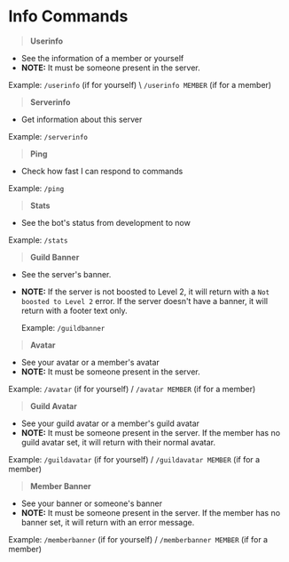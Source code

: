 # Info Commands

>**Userinfo**

* See the information of a member or yourself
* **NOTE:** It must be someone present in the server.

 Example: `/userinfo` (if for yourself) \ `/userinfo MEMBER` (if for a member)

>**Serverinfo**

* Get information about this server

 Example: `/serverinfo`

>**Ping**

* Check how fast I can respond to commands

 Example: `/ping`

>**Stats**

* See the bot's status from development to now

 Example: `/stats`

>**Guild Banner**

* See the server's banner.
* **NOTE:** If the server is not boosted to Level 2, it will return with a `Not boosted to Level 2` error. If the server doesn't have a banner, it will return with a footer text only.

    Example: `/guildbanner`

>**Avatar**

* See your avatar or a member's avatar
* **NOTE:** It must be someone present in the server.

 Example: `/avatar` (if for yourself) / `/avatar MEMBER` (if for a member)

>**Guild Avatar**

* See your guild avatar or a member's guild avatar
* **NOTE:** It must be someone present in the server. If the member has no guild avatar set, it will return with their normal avatar.

 Example: `/guildavatar` (if for yourself) / `/guildavatar MEMBER` (if for a member)

>**Member Banner**

* See your banner or someone's banner
* **NOTE:** It must be someone present in the server. If the member has no banner set, it will return with an error message.

 Example: `/memberbanner` (if for yourself) / `/memberbanner MEMBER` (if for a member)

